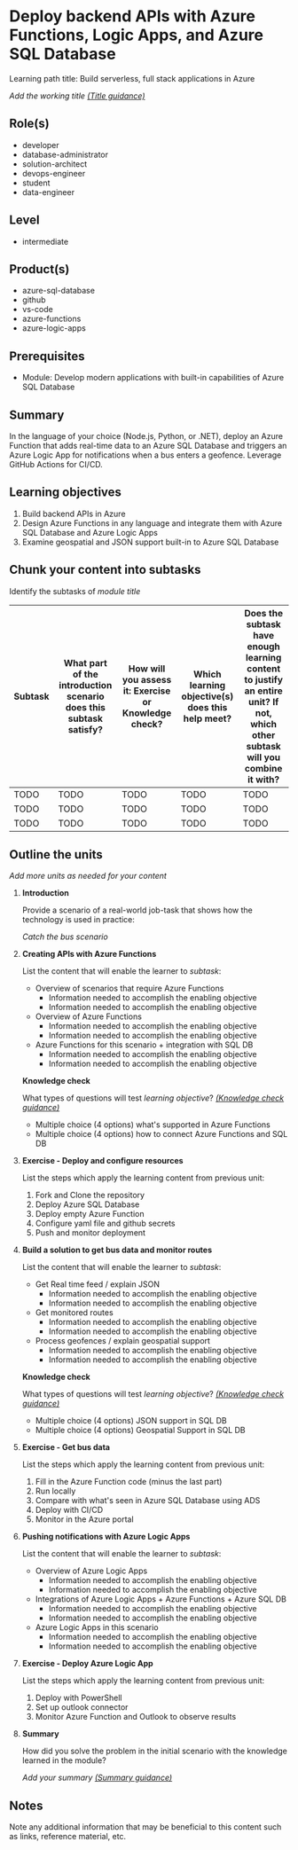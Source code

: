 # Deploy backend APIs with Azure Functions, Logic Apps, and Azure SQL Database

Learning path title: Build serverless, full stack applications in Azure

*Add the working title [(Title guidance)](/help/learn/id-guidance-title)*

## Role(s)

- developer
- database-administrator
- solution-architect
- devops-engineer
- student
- data-engineer

## Level

- intermediate

## Product(s)

- azure-sql-database
- github
- vs-code
- azure-functions
- azure-logic-apps


## Prerequisites
- Module: Develop modern applications with built-in capabilities of Azure SQL Database

## Summary

In the language of your choice (Node.js, Python, or .NET), deploy an Azure Function that adds real-time data to an Azure SQL Database and triggers an Azure Logic App for notifications when a bus enters a geofence. Leverage GitHub Actions for CI/CD.

## Learning objectives

1. Build backend APIs in Azure
1. Design Azure Functions in any language and integrate them with Azure SQL Database and Azure Logic Apps
1. Examine geospatial and JSON support built-in to Azure SQL Database

## Chunk your content into subtasks

Identify the subtasks of *module title*

| Subtask | What part of the introduction scenario does this subtask satisfy? | How will you assess it: **Exercise or Knowledge check**? | Which learning objective(s) does this help meet? | Does the subtask have enough learning content to justify an entire unit? If not, which other subtask will you combine it with? |
| ---- | ---- | ---- | ---- | ---- |
| TODO | TODO | TODO | TODO | TODO |
| TODO | TODO | TODO | TODO | TODO |
| TODO | TODO | TODO | TODO | TODO |

## Outline the units

*Add more units as needed for your content*

1. **Introduction**

    Provide a scenario of a real-world job-task that shows how the technology is used in practice:

    *Catch the bus scenario*

1. **Creating APIs with Azure Functions**

    List the content that will enable the learner to *subtask*:

    - Overview of scenarios that require Azure Functions
        - Information needed to accomplish the enabling objective
        - Information needed to accomplish the enabling objective
    - Overview of Azure Functions
        - Information needed to accomplish the enabling objective
        - Information needed to accomplish the enabling objective
    - Azure Functions for this scenario + integration with SQL DB
        - Information needed to accomplish the enabling objective
        - Information needed to accomplish the enabling objective

    **Knowledge check**

    What types of questions will test *learning objective*? *[(Knowledge check guidance)](/help/learn/id-guidance-knowledge-check)*

    - Multiple choice (4 options) what's supported in Azure Functions
    - Multiple choice (4 options) how to connect Azure Functions and SQL DB

1. **Exercise - Deploy and configure resources**

    List the steps which apply the learning content from previous unit:

    1. Fork and Clone the repository
    1. Deploy Azure SQL Database 
    1. Deploy empty Azure Function
    1. Configure yaml file and github secrets
    1. Push and monitor deployment

1. **Build a solution to get bus data and monitor routes**

    List the content that will enable the learner to *subtask*:

    - Get Real time feed / explain JSON
        - Information needed to accomplish the enabling objective
        - Information needed to accomplish the enabling objective
    - Get monitored routes
        - Information needed to accomplish the enabling objective
        - Information needed to accomplish the enabling objective
    - Process geofences / explain geospatial support
        - Information needed to accomplish the enabling objective
        - Information needed to accomplish the enabling objective

    **Knowledge check**

    What types of questions will test *learning objective*? *[(Knowledge check guidance)](/help/learn/id-guidance-knowledge-check)*

    - Multiple choice (4 options) JSON support in SQL DB
    - Multiple choice (4 options) Geospatial Support in SQL DB

1. **Exercise - Get bus data**

    List the steps which apply the learning content from previous unit:

    1. Fill in the Azure Function code (minus the last part)
    1. Run locally
    1. Compare with what's seen in Azure SQL Database using ADS
    1. Deploy with CI/CD
    1. Monitor in the Azure portal

1. **Pushing notifications with Azure Logic Apps**

    List the content that will enable the learner to *subtask*:

    - Overview of Azure Logic Apps
        - Information needed to accomplish the enabling objective
        - Information needed to accomplish the enabling objective
    - Integrations of Azure Logic Apps + Azure Functions + Azure SQL DB
        - Information needed to accomplish the enabling objective
        - Information needed to accomplish the enabling objective
    - Azure Logic Apps in this scenario
        - Information needed to accomplish the enabling objective
        - Information needed to accomplish the enabling objective


1. **Exercise - Deploy Azure Logic App**

    List the steps which apply the learning content from previous unit:

    1. Deploy with PowerShell
    1. Set up outlook connector
    1. Monitor Azure Function and Outlook to observe results


1. **Summary**

    How did you solve the problem in the initial scenario with the knowledge learned in the module? 
    
    *Add your summary [(Summary guidance)](/help/learn/id-guidance-module-summary-unit)*

## Notes

Note any additional information that may be beneficial to this content such as links, reference material, etc.